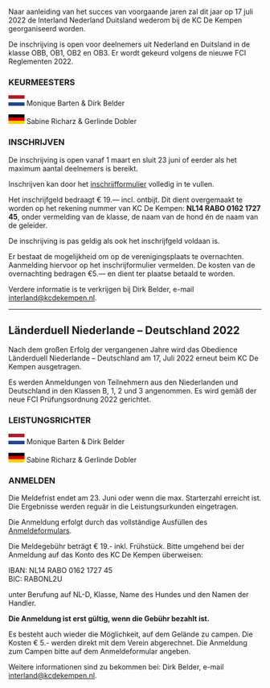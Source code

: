 
Naar aanleiding van het succes van voorgaande jaren zal dit jaar op 17 juli 2022 de Interland Nederland Duitsland wederom bij de KC De Kempen georganiseerd worden.

De inschrijving is open voor deelnemers uit Nederland en Duitsland in de klasse OBB, OB1, OB2 en OB3. 
Er wordt gekeurd volgens de nieuwe FCI Reglementen 2022. 


### KEURMEESTERS
![NL](/images/nlflag.png) Monique Barten & Dirk Belder

![DE](/images/deflag.png) Sabine Richarz & Gerlinde Dobler

### INSCHRIJVEN
De inschrijving is open vanaf 1 maart en sluit 23 juni of eerder als het maximum aantal deelnemers is bereikt. 

Inschrijven kan door het [inschrijfformulier](https://kcdekempen.nl/formulieren/obedience-interland-2022/) volledig in te vullen.

Het inschrijfgeld bedraagt € 19.— incl. ontbijt. 
Dit dient overgemaakt te worden op het rekening nummer van KC De Kempen: **NL14 RABO 0162 1727 45**, onder vermelding van de klasse, de naam van de hond én de naam van de geleider.

De inschrijving is pas geldig als ook het inschrijfgeld voldaan is.

Er bestaat de mogelijkheid om op de verenigingsplaats te overnachten. 
Aanmelding hiervoor op het inschrijformulier vermelden. 
De kosten van de overnachting bedragen €5.— en dient ter plaatse betaald te worden.

Verdere informatie is te verkrijgen bij Dirk Belder, e-mail [interland@kcdekempen.nl](mailto:interland@kcdekempen.nl).

----

## Länderduell Niederlande – Deutschland 2022
Nach dem großen Erfolg der vergangenen Jahre wird das Obedience Länderduell Niederlande – Deutschland am 17, Juli 2022 erneut beim KC De Kempen ausgetragen.

Es werden Anmeldungen von Teilnehmern aus den Niederlanden und Deutschland in den Klassen B, 1, 2 und 3 angenommen. 
Es wird gemäß der neue FCI Prüfungsordnung 2022 gerichtet. 

### LEISTUNGSRICHTER
![NL](/images/nlflag.png) Monique Barten & Dirk Belder

![DE](/images/deflag.png) Sabine Richarz & Gerlinde Dobler

### ANMELDEN
Die Meldefrist endet am 23. Juni oder wenn die max. Starterzahl erreicht ist. Die Ergebnisse werden reguär in die Leistungsurkunden eingetragen.

Die Anmeldung erfolgt durch das vollständige Ausfüllen des [Anmeldeformulars](https://kcdekempen.nl/formulieren/obedience-interland-2022/).

Die Meldegebühr beträgt € 19.- inkl. Frühstück. 
Bitte umgehend bei der Anmeldung auf das Konto des KC De Kempen überweisen:

IBAN: NL14 RABO 0162 1727 45  
BIC: RABONL2U  

unter Berufung auf NL-D, Klasse, Name des Hundes und den Namen der Handler. 

**Die Anmeldung ist erst gültig, wenn die Gebühr bezahlt ist.**

Es besteht auch wieder die Möglichkeit, auf dem Gelände zu campen. Die Kosten € 5.- werden direkt mit dem Verein abgerechnet. 
Die Anmeldung zum Campen bitte auf dem Anmeldeformular angeben.

Weitere informationen sind zu bekommen bei: Dirk Belder, e-mail [interland@kcdekempen.nl](mailto:interland@kcdekempen.nl).

